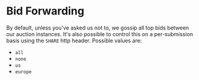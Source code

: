 # Bid Forwarding

By default, unless you've asked us not to, we gossip all top bids between our auction instances. It's also possible to control this on a per-submission basis using the `SHARE` http header. Possible values are:

- `all`
- `none`
- `us`
- `europe`
